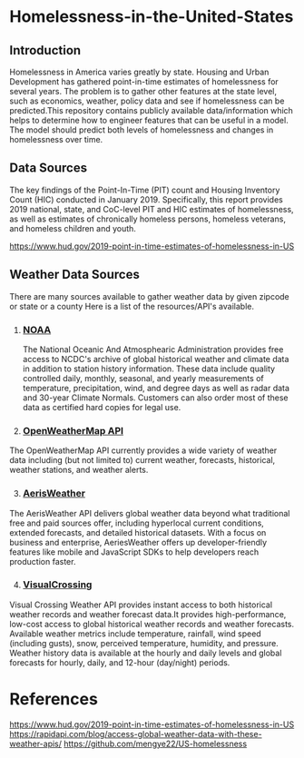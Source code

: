 # Homelessness-in-the-United-States

## Introduction
  Homelessness in America varies greatly by state.  Housing and Urban Development has gathered point-in-time estimates of homelessness for several years.  The problem is to gather other features at the state level, such as economics, weather, policy data and see if homelessness can be predicted.This repository contains publicly available data/information which helps to determine how to engineer features that can be useful in a model.  The model should predict both levels of homelessness and changes in homelessness over time.
  
## Data Sources

 The key findings of the Point-In-Time (PIT) count and Housing Inventory Count (HIC) conducted in January 2019. Specifically, this report provides 2019 national, state, and CoC-level PIT and HIC estimates of homelessness, as well as estimates of chronically homeless persons, homeless veterans, and homeless children and youth.
 
 https://www.hud.gov/2019-point-in-time-estimates-of-homelessness-in-US
 
 ## Weather Data Sources
 
  There are many sources available to gather weather data by given zipcode or state or a county Here is a list of the resources/API's available.
  
  
1. ### [NOAA](https://www.ncdc.noaa.gov/cdo-web/search)
    
    The National Oceanic And Atmosphearic Administration provides free access to NCDC's archive of global historical weather and climate data in addition to station history information. These data include quality controlled daily, monthly, seasonal, and yearly measurements of temperature, precipitation, wind, and degree days as well as radar data and 30-year Climate Normals. Customers can also order most of these data as certified hard copies for legal use.
    
2. ### [OpenWeatherMap API](https://openweathermap.org/)

  The OpenWeatherMap API currently provides a wide variety of weather data including (but not limited to) current weather, forecasts, historical, weather stations, and weather alerts.
  
3. ### [AerisWeather](https://www.aerisweather.com/develop/api/)

  The AerisWeather API delivers global weather data beyond what traditional free and paid sources offer, including hyperlocal current conditions, extended forecasts, and detailed historical datasets. With a focus on business and enterprise, AeriesWeather offers up developer-friendly features like mobile and JavaScript SDKs to help developers reach production faster.
  
4. ### [VisualCrossing](https://www.visualcrossing.com/)

  Visual Crossing Weather API provides instant access to both historical weather records and weather forecast data.It provides high-performance, low-cost access to global historical weather records and weather forecasts. Available weather metrics include temperature, rainfall, wind speed (including gusts), snow, perceived temperature, humidity, and pressure. Weather history data is available at the hourly and daily levels and global forecasts for hourly, daily, and 12-hour (day/night) periods.
  
# References

https://www.hud.gov/2019-point-in-time-estimates-of-homelessness-in-US
https://rapidapi.com/blog/access-global-weather-data-with-these-weather-apis/
https://github.com/mengye22/US-homelessness
